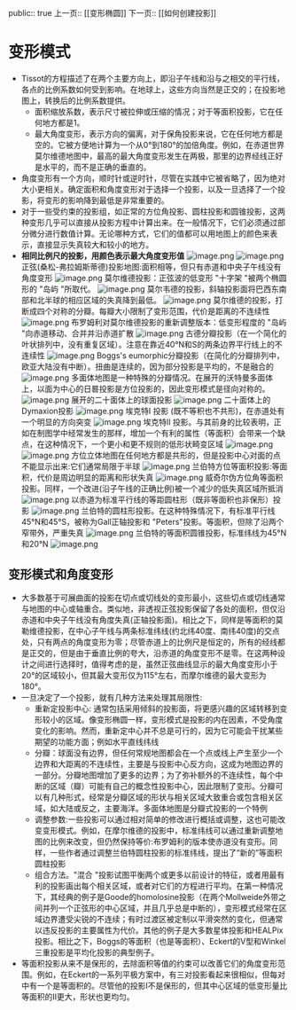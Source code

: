 public:: true
上一页:: [[变形椭圆]]
下一页:: [[如何创建投影]]

# 变形模式
- Tissot的方程描述了在两个主要方向上，即沿子午线和沿与之相交的平行线，各点的比例系数如何受到影响。在地球上，这些方向当然是正交的；在投影地图上，转换后的比例系数提供。
  * 面积缩放系数，表示尺寸被拉伸或压缩的情况；对于等面积投影，它在任何地方都是1。
  * 最大角度变形，表示方向的偏离，对于保角投影来说，它在任何地方都是空的。它被方便地计算为一个从0°到180°的加倍角度。例如，在赤道世界莫尔维德地图中，最高的最大角度变形发生在两极，那里的边界经线正好是水平的，而不是正确的垂直的。
- 角度变形有一个方向，顺时针或逆时针，尽管在实践中它被省略了，因为绝对大小更相关。确定面积和角度变形对于选择一个投影，以及一旦选择了一个投影，将变形的影响降到最低是非常重要的。
- 对于一些受约束的投影组，如正常的方位角投影、圆柱投影和圆锥投影，这两种变形几乎可以直接从投影方程中计算出来。在一般情况下，它们必须通过部分微分进行数值计算。无论哪种方式，它们的值都可以用地图上的颜色来表示，直接显示失真较大和较小的地方。
- **相同比例尺的投影，用颜色表示最大角度变形值**
  ![image.png](../assets/image_1623424424876_0.png) 
  ![image.png](../assets/image_1623424430296_0.png) 
  正弦(桑松-弗拉姆斯蒂德)投影地图:面积相等，但只有赤道和中央子午线没有角度变形
  ![image.png](../assets/image_1623424467052_0.png) 
  莫尔维德投影：正弦波的低变形 "十字架 "被两个椭圆形的 "岛屿 "所取代。
  ![image.png](../assets/image_1623424508851_0.png) 
  莫尔韦德的投影，斜轴投影面将巴西东南部和北半球的相应区域的失真降到最低。
  ![image.png](../assets/image_1623424549537_0.png) 
  莫尔维德的投影，打断成四个对称的分瓣。每瓣大小限制了变形范围，代价是距离的不连续性
  ![image.png](../assets/image_1623424621778_0.png) 
  布罗姆利对莫尔维德投影的重新调整版本：低变形程度的 "岛屿 "向赤道移动、合并并沿赤道扩散
  ![image.png](../assets/image_1623424666102_0.png) 
  古德分瓣投影（在一个简化的叶状排列中，没有重复区域）。注意在靠近40°N和S的两条边界平行线上的不连续性
  ![image.png](../assets/image_1623424719447_0.png) 
  Boggs's eumorphic分瓣投影（在简化的分瓣排列中，欧亚大陆没有中断）。扭曲是连续的，因为部分投影是平均的，不是融合的
  ![image.png](../assets/image_1623424790561_0.png) 
  多面体地图是一种特殊的分瓣情况。在展开的沃特曼多面体上，以面为中心的日晷投影是方位投影的，因此变形模式是径向对称的。
  ![image.png](../assets/image_1623424841465_0.png) 
  展开的二十面体上的球面投影
  ![image.png](../assets/image_1623424870154_0.png) 
  二十面体上的Dymaxion投影
  ![image.png](../assets/image_1623424894524_0.png) 
  埃克特Ⅰ 投影  (既不等积也不共形)，在赤道处有一个明显的方向突变
  ![image.png](../assets/image_1623424932598_0.png) 
  埃克特II 投影。与其前身的比较表明，正如在制图学中经常发生的那样，增加一个有利的属性（等面积）会带来一个缺点，在这种情况下，一个更小和更不规则的低形状畸变区域 
  ![image.png](../assets/image_1623425008484_0.png) ![image.png](../assets/image_1623425013942_0.png) 
  方位立体地图在任何地方都是共形的，但是投影中心对面的点不能显示出来:它们通常局限于半球
  ![image.png](../assets/image_1623425051157_0.png) 
  兰伯特方位等面积投影:等面积，代价是周边明显的距离和形状失真
  ![image.png](../assets/image_1623425087517_0.png) 
  威奇尔伪方位角等面积投影。同样，一个改进(沿子午线的正确比例)被一个减少的低失真区域所抵消
  ![image.png](../assets/image_1623425134288_0.png) 
  以赤道为标准平行线的等距圆柱形（既非等面积也非保形）投影
  ![image.png](../assets/image_1623425159166_0.png) 
  兰伯特的圆柱形投影。在这种特殊情况下，有标准平行线45°N和45°S，被称为Gall正轴投影和 "Peters"投影。等面积，但除了沿两个窄带外，严重失真 
  ![image.png](../assets/image_1623425215121_0.png) 
  兰伯特的等面积圆锥投影，标准纬线为45°N和20°N 
  ![image.png](../assets/image_1623425259930_0.png)
## 变形模式和角度变形
- 大多数基于可展曲面的投影在切点或切线处的变形最小，这些切点或切线通常与地图的中心或轴重合。类似地，非透视正弦投影保留了各处的面积，但仅沿赤道和中央子午线没有角度失真(正轴投影面)。相比之下，同样是等面积的莫勒维德投影，在中心子午线与两条标准纬线(约北纬40度、南纬40度)的交点处，只有两点的角度变形为零；尽管赤道上的比例尺是恒定的，所有的经线都是正交的，但是由于垂直比例的夸大，沿赤道的角度变形不是零。在这两种设计之间进行选择时，值得考虑的是，虽然正弦曲线显示的最大角度变形小于20°的区域较小，但其最大变形仅为115°左右，而摩尔维德的最大变形为180°。
- 一旦决定了一个投影，就有几种方法来处理其局限性:
  * 重新定投影中心: 通常包括采用倾斜的投影面，将更感兴趣的区域转移到变形较小的区域。像变形椭圆一样，变形模式是投影的内在因素，不受角度变化的影响。然而，重新定中心并不总是可行的，因为它可能会干扰某些期望的功能方面；例如水平直线纬线
  * 分瓣：球面没有边界，但任何常规地图都会在一个点或线上产生至少一个边界和大距离的不连续性，主要是与投影中心反方向，这成为地图边界的一部分。分瓣地图增加了更多的边界；为了弥补额外的不连续性，每个中断的区域（瓣）可能有自己的概念性投影中心，因此限制了变形。分瓣可以有几种形式，经常是分瓣区域的形状与相关区域大致重合或包含相关区域，如大陆或反之，主要海洋。多面体地图是分瓣式投影的一个特例
  * 调整参数:一些投影可以通过相对简单的修改进行概括或调整，这也可能改变变形模式。例如，在摩尔维德的投影中，标准纬线可以通过重新调整地图的比例来改变，但仍然保持等价:布罗姆利的版本使赤道没有变形。同样，一些作者通过调整兰伯特圆柱投影的标准纬线，提出了“新的”等面积圆柱投影
  * 组合方法。"混合 "投影试图平衡两个或更多以前设计的特征，或者用最有利的投影画出每个相关区域，或者对它们的方程进行平均。在第一种情况下，其经典的例子是Goode的homolosine投影（在两个Mollweide外带之间并列一个正弦形的中心区域，并且几乎总是中断的），变形模式经常在区域边界遭受尖锐的不连续；有时过渡区被定制以平滑突然的变化，但通常以违反投影的主要属性为代价。其他的例子是大多数星体投影和HEALPix投影。相比之下，Boggs的等面积（也是等面积）、Eckert的V型和Winkel三重投影是平均化投影的典型例子。
- 等面积投影从来不是保形的，去除面积等值的约束可以改善它们的角度变形范围。例如，在Eckert的一系列平极方案中，有三对投影看起来很相似，但每对中有一个是等面积的。尽管他的投影I不是保形的，但其中心区域的低变形量比等面积的II更大，形状也更均匀。